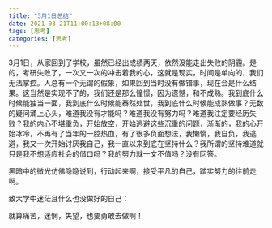 ```yaml
---
title: "3月1日总结"
date: 2021-03-21T11:00:13+08:00
tags: [思考]
categories: [思考]
---
```


3月1日，从家回到了学校，虽然已经出成绩两天，依然没能走出失败的阴霾。是的，考研失败了，一次又一次的冲击着我的心，这就是现实，时间是单向的，我们无法掌控。人总有一个无谓的假象，如果回到当时没有做错事，现在会是什么结果。这当然是实现不了的，我们还是那么憧憬，因为遗憾，和不成熟。我到底什么时候能独当一面，我到底什么时候能泰然处世，我到底什么时候能成熟做事？无数的疑问涌上心头，难道我没有才能吗？难道我没有努力吗？难道我注定要经历失败？我的内心不堪重负，开始放空，开始逃避这些沉重的问题，渐渐的，我的心开始冰冷，不再有了当年的一腔热血，有了很多负面想法，我懒惰，我自负，我逃避，我又一次开始讨厌我自己，我一直以来到底在坚持什么？我所谓的坚持难道就只是我不想适应社会的借口吗？我的努力就一文不值吗？没有回答。

 

黑暗中的微光仿佛隐隐说到，行动起来啊，接受平凡的自己，踏实努力的往前走啊。

 

致大学中迷茫且什么也没做好的自己：

就算痛苦，迷惘，失望，也要勇敢去做啊！